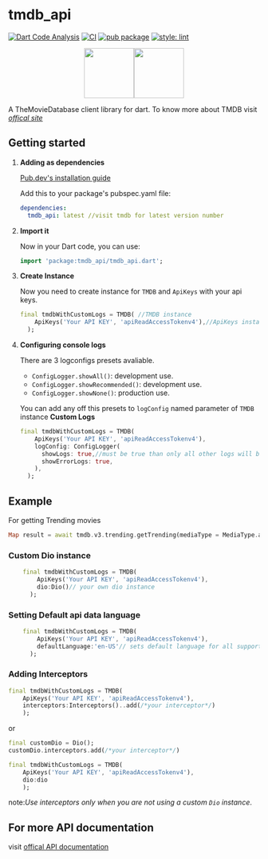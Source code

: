 # tmdb_api

[![Dart Code Analysis](https://github.com/RatakondalaArun/tmdb_api/actions/workflows/analysis.yml/badge.svg)](https://github.com/RatakondalaArun/tmdb_api/actions/workflows/analysis.yml)
[![CI](https://github.com/RatakondalaArun/tmdb_api/actions/workflows/ci.yml/badge.svg)](https://github.com/RatakondalaArun/tmdb_api/actions/workflows/ci.yml)
[![pub package](https://img.shields.io/pub/v/tmdb_api?color=dark%20green&include_prereleases&label=pub%20package&logo=dart)](https://pub.dartlang.org/packages/tmdb_api)
[![style: lint](https://img.shields.io/badge/style-lint-4BC0F5.svg)](https://pub.dev/packages/lint)
<!-- markdownlint-disable MD033 -->

<p align="center">
<img src="https://www.themoviedb.org/assets/2/v4/logos/v2/blue_square_2-d537fb228cf3ded904ef09b136fe3fec72548ebc1fea3fbbd1ad9e36364db38b.svg" height=100px><img src="https://avatars.githubusercontent.com/u/1609975?s=100&v=4" height="100px">  
</p>

A TheMovieDatabase client library for dart.
To know more about TMDB visit [*offical site*](https://www.themoviedb.org/)

## Getting started

1) **Adding as dependencies**

    [Pub.dev's installation guide](https://pub.dev/packages/tmdb_api#-installing-tab-)

    Add this to your package's pubspec.yaml file:

    ```yaml
    dependencies:
      tmdb_api: latest //visit tmdb for latest version number
    ```

2) **Import it**

    Now in your Dart code, you can use:

    ```dart
    import 'package:tmdb_api/tmdb_api.dart';
    ```

3) **Create Instance**

    Now you need to create instance for `TMDB` and `ApiKeys` with your api keys.

    ```dart
    final tmdbWithCustomLogs = TMDB( //TMDB instance
        ApiKeys('Your API KEY', 'apiReadAccessTokenv4'),//ApiKeys instance with your keys,
      );
    ```

4) **Configuring console logs**

    There are 3 logconfigs presets avaliable.

    - `ConfigLogger.showAll()`: development use.
    - `ConfigLogger.showRecommended()`: development use.
    - `ConfigLogger.showNone()`: production use.

    You can add any off this presets to `logConfig` named parameter of `TMDB` instance
    **Custom Logs**

    ```dart
    final tmdbWithCustomLogs = TMDB(
        ApiKeys('Your API KEY', 'apiReadAccessTokenv4'),
        logConfig: ConfigLogger(
          showLogs: true,//must be true than only all other logs will be shown
          showErrorLogs: true,
        ),
      );
    ```

## Example

For getting Trending movies

```dart
Map result = await tmdb.v3.trending.getTrending(mediaType = MediaType.all,timeWindow = TimeWindow.day);
```

### Custom Dio instance

```dart
    final tmdbWithCustomLogs = TMDB(
        ApiKeys('Your API KEY', 'apiReadAccessTokenv4'),
        dio:Dio()// your own dio instance
      );
```

### Setting Default api data language

```dart
    final tmdbWithCustomLogs = TMDB(
        ApiKeys('Your API KEY', 'apiReadAccessTokenv4'),
        defaultLanguage:'en-US'// sets default language for all supported endpoints
      );
```

### Adding Interceptors

```dart
final tmdbWithCustomLogs = TMDB(
    ApiKeys('Your API KEY', 'apiReadAccessTokenv4'),
    interceptors:Interceptors()..add(/*your interceptor*/)
    );
```

or

```dart
final customDio = Dio();
customDio.interceptors.add(/*your interceptor*/)

final tmdbWithCustomLogs = TMDB(
    ApiKeys('Your API KEY', 'apiReadAccessTokenv4'),
    dio:dio
    );
```

note:*Use interceptors only when you are not using a custom `Dio` instance*.

## For more API documentation

visit [offical API documentation](https://developers.themoviedb.org/3/getting-started/introduction)
